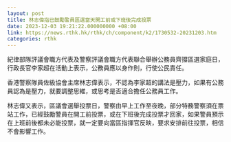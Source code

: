 ```yaml
---
layout: post
title: 林志偉指已鼓勵警員區選當天開工前或下班後完成投票
date: 2023-12-03 19:21:22.000000000 +08:00
link: https://news.rthk.hk/rthk/ch/component/k2/1730532-20231203.htm
categories: rthk
---
```


紀律部隊評議會職方代表及警察評議會職方代表聯合舉辦公務員齊撐區選家庭日，行政長官李家超在活動上表示，公務員應以身作則，行使公民責任。

香港警察隊員佐級協會主席林志偉表示，不認為李家超的講法是壓力，如果有公務員認為是壓力，就要調整思維，或思考是否適合擔任公務員工作。

林志偉又表示，區議會選舉投票日，警察由早上工作至夜晚，部分特務警察須在票站工作，已經鼓勵警員在開工前投票，或在下班後完成投票才回家，如果警員預示在上班前後都未必能投票，就一定要向當區指揮官反映，要求安排前往投票，相信不會影響工作。
